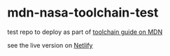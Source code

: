 # mdn-nasa-toolchain-test
test repo to deploy as part of [toolchain guide on MDN](https://developer.mozilla.org/en-US/docs/Learn/Tools_and_testing/Understanding_client-side_tools/Deployment)

see the live version on [Netlify](https://samah-mdn-toolchain-test.netlify.app/)
